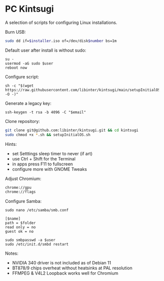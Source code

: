 # PC Kintsugi

A selection of scripts for configuring Linux installations.

Burn USB:

```zsh
sudo dd if=$installer.iso of=/dev/disk$number bs=1m
```

Default user after install is without sudo:

```
su -
usermod -aG sudo $user
reboot now
```

Configure script:

```
sh -c "$(wget https://raw.githubusercontent.com/libinter/kintsugi/main/setupInitialOS.sh -O -)"
```

Generate a legacy key:

```
ssh-keygen -t rsa -b 4096 -C "$email"
```

Clone repository:

```zsh
git clone git@github.com:libinter/kintsugi.git && cd kintsugi
sudo chmod +x *.sh && setupInitialOS.sh
```

Hints:

* set Setttings sleep timer to never (if art)
* use Ctrl + Shift for the Terminal
* in apps press F11 to fullscreen
* configure more with GNOME Tweaks

Adjust Chromium:

```zsh
chrome://gpu
chrome://flags
```

Configure Samba:

```
sudo nano /etc/samba/smb.conf

[$name]
path = $folder
read only = no
guest ok = no

sudo smbpasswd -a $user
sudo /etc/init.d/smbd restart
```

Notes:

* NVIDIA 340 driver is not included as of Debian 11
* BT878/9 chips overheat without heatsinks at PAL resolution
* FFMPEG & V4L2 Loopback works well for Chromium